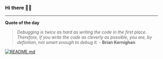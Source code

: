 ### Hi there 👋🏻


---

**Quote of the day**

> *Debugging is twice as hard as writing the code in the first place. Therefore, if you write the code as cleverly as possible, you are, by definition, not smart enough to debug it.* - **Brian Kernighan** 

[![README.md](https://github.com/marcolovazzano/marcolovazzano/actions/workflows/readme.yml/badge.svg)](https://github.com/marcolovazzano/marcolovazzano/actions/workflows/readme.yml)
